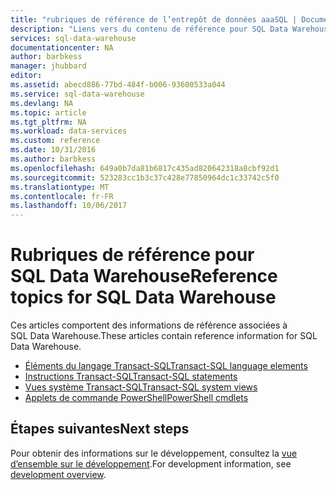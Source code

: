 ```yaml
---
title: "rubriques de référence de l’entrepôt de données aaaSQL | Documents Microsoft"
description: "Liens vers du contenu de référence pour SQL Data Warehouse."
services: sql-data-warehouse
documentationcenter: NA
author: barbkess
manager: jhubbard
editor: 
ms.assetid: abecd886-77bd-484f-b006-93600533a044
ms.service: sql-data-warehouse
ms.devlang: NA
ms.topic: article
ms.tgt_pltfrm: NA
ms.workload: data-services
ms.custom: reference
ms.date: 10/31/2016
ms.author: barbkess
ms.openlocfilehash: 649a0b7da81b6817c435ad820642318a8cbf92d1
ms.sourcegitcommit: 523283cc1b3c37c428e77850964dc1c33742c5f0
ms.translationtype: MT
ms.contentlocale: fr-FR
ms.lasthandoff: 10/06/2017
---
```

# <a name="reference-topics-for-sql-data-warehouse"></a><span data-ttu-id="44658-103">Rubriques de référence pour SQL Data Warehouse</span><span class="sxs-lookup"><span data-stu-id="44658-103">Reference topics for SQL Data Warehouse</span></span>
<span data-ttu-id="44658-104">Ces articles comportent des informations de référence associées à SQL Data Warehouse.</span><span class="sxs-lookup"><span data-stu-id="44658-104">These articles contain reference information for SQL Data Warehouse.</span></span>

* <span data-ttu-id="44658-105">[Éléments du langage Transact-SQL][Transact-SQL language elements]</span><span class="sxs-lookup"><span data-stu-id="44658-105">[Transact-SQL language elements][Transact-SQL language elements]</span></span>
* <span data-ttu-id="44658-106">[Instructions Transact-SQL][Transact-SQL statements]</span><span class="sxs-lookup"><span data-stu-id="44658-106">[Transact-SQL statements][Transact-SQL statements]</span></span>
* <span data-ttu-id="44658-107">[Vues système Transact-SQL][Transact-SQL system views]</span><span class="sxs-lookup"><span data-stu-id="44658-107">[Transact-SQL system views][Transact-SQL system views]</span></span>
* <span data-ttu-id="44658-108">[Applets de commande PowerShell][PowerShell cmdlets]</span><span class="sxs-lookup"><span data-stu-id="44658-108">[PowerShell cmdlets][PowerShell cmdlets]</span></span>

## <a name="next-steps"></a><span data-ttu-id="44658-109">Étapes suivantes</span><span class="sxs-lookup"><span data-stu-id="44658-109">Next steps</span></span>
<span data-ttu-id="44658-110">Pour obtenir des informations sur le développement, consultez la [vue d’ensemble sur le développement][development overview].</span><span class="sxs-lookup"><span data-stu-id="44658-110">For development information, see [development overview][development overview].</span></span>

<!--Image references-->

<!--Article references-->
[development overview]: sql-data-warehouse-overview-develop.md
[Transact-SQL language elements]: sql-data-warehouse-reference-tsql-language-elements.md
[Transact-SQL statements]: sql-data-warehouse-reference-tsql-statements.md
[Transact-SQL system views]: sql-data-warehouse-reference-tsql-system-views.md
[PowerShell cmdlets]: sql-data-warehouse-reference-powershell-cmdlets.md


<!--MSDN references-->
